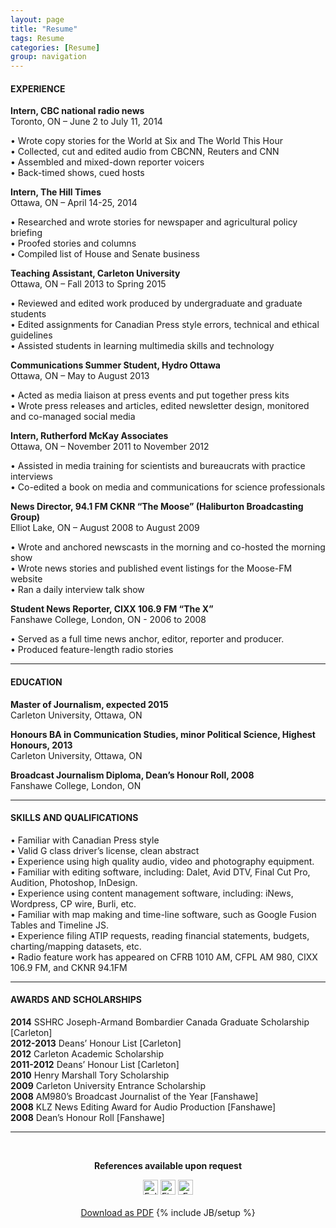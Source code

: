 ```yaml
---
layout: page
title: "Resume" 
tags: Resume
categories: [Resume]
group: navigation
---
```

<html>
<body>
<h4>EXPERIENCE</h4>
<p><b>Intern, CBC national radio news </b><br />
Toronto, ON – June 2 to July 11, 2014 <br /></p>

<p>• Wrote copy stories for the World at Six and The World This Hour <br />
• Collected, cut and edited audio from CBCNN, Reuters and CNN <br />
• Assembled and mixed-down reporter voicers <br />
• Back-timed shows, cued hosts <br /></p>

<p><b>Intern, The Hill Times </b><br />
Ottawa, ON – April 14-25, 2014 <br /></p>

<p>• Researched and wrote stories for newspaper and agricultural policy briefing <br />
• Proofed stories and columns <br />
• Compiled list of House and Senate business <br /></p>

<p><b>Teaching Assistant, Carleton University </b><br />
Ottawa, ON – Fall 2013 to Spring 2015 <br /></p>

<p>• Reviewed and edited work produced by undergraduate and graduate students <br />
• Edited assignments for Canadian Press style errors, technical and ethical guidelines <br />
• Assisted students in learning multimedia skills and technology <br /></p>

<p><b>Communications Summer Student, Hydro Ottawa </b><br />
Ottawa, ON – May to August 2013 <br /></p>

<p>• Acted as media liaison at press events and put together press kits <br />
• Wrote press releases and articles, edited newsletter design, monitored and co-managed social media <br /></p>

<p><b>Intern, Rutherford McKay Associates</b> <br />
Ottawa, ON – November 2011 to November 2012 <br /></p>

<p>• Assisted in media training for scientists and bureaucrats with practice interviews <br />
• Co-edited a book on media and communications for science professionals <br /></p>

<p><b>News Director, 94.1 FM CKNR “The Moose” (Haliburton Broadcasting Group) </b><br />
Elliot Lake, ON – August 2008 to August 2009 <br /></p>

<p>• Wrote and anchored newscasts in the morning and co-hosted the morning show <br />
• Wrote news stories and published event listings for the Moose-FM website <br />
• Ran a daily interview talk show <br /></p>

<p><b>Student News Reporter, CIXX 106.9 FM “The X” </b><br />
Fanshawe College, London, ON - 2006 to 2008 <br /></p>

<p>• Served as a full time news anchor, editor, reporter and producer. <br />
• Produced feature-length radio stories <br /></p>

<hr />

<h4 id="education">EDUCATION</h4>

<p><b>Master of Journalism, expected 2015 </b><br />
Carleton University, Ottawa, ON <br /></p>

<p><b>Honours BA in Communication Studies, minor Political Science, Highest Honours, 2013 </b><br />
Carleton University, Ottawa, ON <br /></p>

<p><b>Broadcast Journalism Diploma, Dean’s Honour Roll, 2008 </b><br />
Fanshawe College, London, ON <br /></p>

<hr />

<h4 id="skills-and-qualifications">SKILLS AND QUALIFICATIONS</h4>

<p>• Familiar with Canadian Press style <br />
• Valid G class driver’s license, clean abstract <br />
• Experience using high quality audio, video and photography equipment.<br />
• Familiar with editing software, including: Dalet, Avid DTV, Final Cut Pro, Audition, Photoshop, InDesign.<br />
• Experience using content management software, including: iNews, Wordpress, CP wire, Burli, etc.<br />
• Familiar with map making and time-line software, such as Google Fusion Tables and Timeline JS.<br />
• Experience filing ATIP requests, reading financial statements, budgets, charting/mapping datasets, etc. <br />
• Radio feature work has appeared on CFRB 1010 AM, CFPL AM 980, CIXX 106.9 FM, and CKNR 94.1FM<br /></p>

<hr />

<h4 id="awards-and-scholarships">AWARDS AND SCHOLARSHIPS</h4>

<p><b>2014</b> SSHRC Joseph-Armand Bombardier Canada Graduate Scholarship [Carleton] <br />
<b>2012-2013</b> Deans’ Honour List [Carleton] <br />
<b>2012</b> Carleton Academic Scholarship <br />
<b>2011-2012</b> Deans’ Honour List [Carleton] <br />
<b>2010</b> Henry Marshall Tory Scholarship <br />
<b>2009</b> Carleton University Entrance Scholarship <br />
<b>2008</b> AM980’s Broadcast Journalist of the Year [Fanshawe] <br />
<b>2008</b> KLZ News Editing Award for Audio Production [Fanshawe] <br />
<b>2008</b> Dean’s Honour Roll [Fanshawe] <br /></p>

<hr>
<br>
<p align="center"><b>References available upon request</b></a>
<div class="button" align="center"><a href="https://twitter.com/Kyle_Duggan"><img src="https://dl.dropboxusercontent.com/u/50108349/Blag/twitter-sociocon.png" alt="Follow Kyle on Twitter" width="24" /></a> <a href="http://ca.linkedin.com/pub/kyle-duggan/34/597/a8a"><img src="https://dl.dropboxusercontent.com/u/50108349/Blag/linkedin-sociocon.png" alt="Find Kyle on LinkedIn" width="24" /></a> <a href="mailto:kyle.duggan@hotmail.ca?Subject=Hello%20Kyle" target="_top"><img src="https://dl.dropboxusercontent.com/u/50108349/Blag/email-sociocon2.png" alt="Email Kyle" width="24" /></a></div>
<br>
<div class="button" align="center"><a href="https://www.dropbox.com/s/ihp882euwqlrbvl/Kyle_Duggan_Resume_2015.pdf" class="btn btn-success btn-large" align="right" download="h    ttps://www.dropbox.com/s/ihp882euwqlrbvl/Kyle_Duggan_Resume_2015.pdf">Download as PDF</a>
</body>
{% include JB/setup %}
